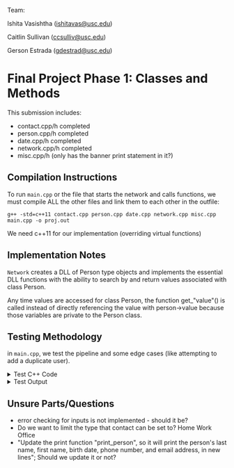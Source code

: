 Team:

Ishita Vasishtha (<ishitavas@usc.edu>)

Caitlin Sullivan (<ccsulliv@usc.edu>)

Gerson Estrada (<gdestrad@usc.edu>)

# Final Project Phase 1: Classes and Methods

This submission includes: 
- contact.cpp/h completed
- person.cpp/h completed
- date.cpp/h completed
- network.cpp/h completed
- misc.cpp/h (only has the banner print statement in it?)

## Compilation Instructions

To run `main.cpp` or the file that starts the network and calls functions, we must compile ALL the other files and link them to each other in the outfile: 

`g++ -std=c++11 contact.cpp person.cpp date.cpp network.cpp misc.cpp main.cpp -o proj.out`

We need c++11 for our implementation (overriding virtual functions)

## Implementation Notes

`Network` creates a DLL of Person type objects and implements the essential DLL functions with the ability to search by and return values associated with class Person. 

Any time values are accessed for class Person, the function get_"value"() is called instead of directly referencing the value with person->value because those variables are private to the Person class. 

## Testing Methodology

in `main.cpp`, we test the pipeline and some edge cases (like attempting to add a duplicate user).

<details>

<summary>Test C++ Code</summary>

```
#include <iostream>
#include "network.h"
using namespace std;

int main() {
    Network net;

    cout << "===== PHASE 1: LOAD DEMO DATABASE =====" << endl;
    // Loads from the demo networkDB.txt file
    net.loadDB("networkDB.txt");

    // Print the current database
    cout << "\n===== PRINTING NETWORK =====" << endl;
    net.printDB();

    cout << "\n===== ADDING PERSON FROM TEMPLATE FILE =====" << endl;
    // Create new person from person_template.txt
    Person* new_person = new Person("person_template.txt");

    // Check if person exists
    if (net.search(new_person) == nullptr) {
        net.push_back(new_person);
        cout << "Person added successfully.\n";
    } else {
        cout << "Person already exists. Not added.\n";
        delete new_person; // Avoid memory leak
    }

    // Print updated database
    cout << "\n===== PRINTING UPDATED NETWORK =====" << endl;
    net.printDB();

    cout << "\n===== SAVING DATABASE TO test_output.txt =====" << endl;
    net.saveDB("test_output.txt");

    cout << "\n===== SEARCHING BY NAME (Julia Louis-Dreyfus) =====" << endl;
    Person* found = net.search("Julia", "Louis-Dreyfus");
    if (found != nullptr) {
        cout << "Person found:\n";
        found->print_person();
    } else {
        cout << "Person not found.\n";
    }

    cout << "\n===== REMOVING PERSON (Julia Louis-Dreyfus) =====" << endl;
    net.remove("Julia", "Louis-Dreyfus");

    cout << "\n===== PRINTING FINAL NETWORK STATE =====" << endl;
    net.printDB();

    cout << "\n===== SAVING FINAL STATE TO test_output_2.txt =====" << endl;
    net.saveDB("test_output_2.txt");

    return 0;
}
```

</details>

<details>

<summary>Test Output</summary>

```
===== PHASE 1: LOAD DEMO DATABASE =====

===== PRINTING NETWORK =====
Number of people: 3
------------------------------
Louis-Dreyfus, Julia Scarlett Elizabeth
January 13, 1961
(Office) 310-291-7482
Email (Gmail): something@email.com
------------------------------
Van Nostrand, Martin
July 24, 1949
(Home) 224-432-5809
Email (Yahoo): myemail@yahoo.com
------------------------------
Burbank, Truman
January 17, 1962
(Work) 213-517-9989
Email (Official): document@info.edu
------------------------------

===== ADDING PERSON FROM TEMPLATE FILE =====
Person already exists. Not added.

===== PRINTING UPDATED NETWORK =====
Number of people: 3
------------------------------
Louis-Dreyfus, Julia Scarlett Elizabeth
January 13, 1961
(Office) 310-291-7482
Email (Gmail): something@email.com
------------------------------
Van Nostrand, Martin
July 24, 1949
(Home) 224-432-5809
Email (Yahoo): myemail@yahoo.com
------------------------------
Burbank, Truman
January 17, 1962
(Work) 213-517-9989
Email (Official): document@info.edu
------------------------------

===== SAVING DATABASE TO test_output.txt =====

===== SEARCHING BY NAME (Julia Louis-Dreyfus) =====
Person found:
Louis-Dreyfus, Julia Scarlett Elizabeth
January 13, 1961
(Office) 310-291-7482
Email (Gmail): something@email.com

===== REMOVING PERSON (Julia Louis-Dreyfus) =====

===== PRINTING FINAL NETWORK STATE =====
Number of people: 2
------------------------------
Van Nostrand, Martin
July 24, 1949
(Home) 224-432-5809
Email (Yahoo): myemail@yahoo.com
------------------------------
Burbank, Truman
January 17, 1962
(Work) 213-517-9989
Email (Official): document@info.edu
------------------------------

===== SAVING FINAL STATE TO test_output_2.txt =====
```

</details>

## Unsure Parts/Questions

- error checking for inputs is not implemented - should it be?
- Do we want to limit the type that contact can be set to? Home Work Office
- "Update the print function "print_person", so it will print the person's last name, first name, birth date, phone number, and email address, in new lines"; Should we update it or not?
